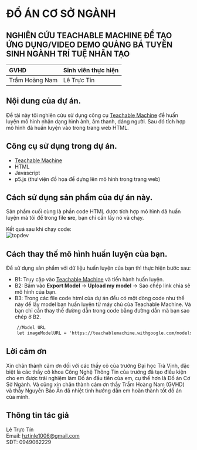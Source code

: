# ĐỒ ÁN CƠ SỞ NGÀNH 
## NGHIÊN CỨU TEACHABLE MACHINE ĐỂ TẠO ỨNG DỤNG/VIDEO DEMO QUẢNG BÁ TUYỂN SINH NGÀNH TRÍ TUỆ NHÂN TẠO

| GVHD           | Sinh viên thực hiện|
| :--------------| :------------------| 
| Trầm Hoàng Nam | Lê Trực Tín        | 

## Nội dung của dự án.
Đề tài này tôi nghiên cứu sử dụng công cụ [Teachable Machine](https://teachablemachine.withgoogle.com/) để huấn luyện mô hình nhận dạng hình ảnh, âm thanh, dáng người. Sau đó tích hợp mô hình đã huấn luyện vào trong trang web HTML.

## Công cụ sử dụng trong dự án.
* [Teachable Machine](https://teachablemachine.withgoogle.com/)
* HTML
* Javascript
* p5.js (thư viện đồ họa để dựng lên mô hình trong trang web)

## Cách sử dụng sản phẩm của dự án này.
Sản phẩm cuối cùng là phần code HTML được tích hợp mô hình đã huấn luyện mà tôi để trong file **src**, bạn chỉ cần lấy nó và chạy.  

Kết quả sau khi chạy code: <br> ![topdev](https://i.pinimg.com/736x/3e/bf/d3/3ebfd39b3201fa9e8f3425e3820bc6e5.jpg)

## Cách thay thế mô hình huấn luyện của bạn.
Để sử dụng sản phẩm với dữ liệu huấn luyện của bạn thì thực hiện bước sau:
* B1: Truy cập vào [Teachable Machine](https://teachablemachine.withgoogle.com/) và tiến hành huấn luyện.
* B2: Bấm vào **Export Model** &rarr; **Upload my model** &rarr; Sao chép link chia sẻ mô hình của bạn.
* B3: Trong các file code html của dự án đều có một dòng code như thế này để lấy model bạn huấn luyện từ máy chủ của Teachable Machine. Và bạn chỉ cần thay thế đường dẫn trong code bằng đường dẫn mà bạn sao chép ở B2. 
~~~html
    //Model URL
    let imageModelURL = 'https://teachablemachine.withgoogle.com/models/A8GUvxrZi/';
 ~~~
 
 ## Lời cảm ơn
 Xin chân thành cảm ơn đối với các thầy cô của trường Đại học Trà Vinh, đặc biệt là các thầy cô khoa Công Nghệ Thông Tin của trường đã tạo điều kiện cho em được trải nghiệm làm Đồ án đầu tiên của em, cụ thể hơn là Đồ án Cơ Sở Ngành. Và cũng xin chân thành cảm ơn thầy Trầm Hoàng Nam (GVHD) và thầy Nguyễn Bảo Ân đã nhiệt tình hướng dẫn em hoàn thành tốt đồ án của mình.

## Thông tin tác giả
Lê Trực Tín <br>
Email: hztinle1006@gmail.com <br>
SĐT: 0949062229


